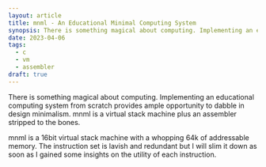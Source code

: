 ```yaml
---
layout: article
title: mnml - An Educational Minimal Computing System
synopsis: There is something magical about computing. Implementing an educational computing system from scratch provides ample opportunity to dabble in design minimalism. mnml is a virtual stack machine plus an assembler stripped to the bones.
date: 2023-04-06
tags: 
  - c
  - vm
  - assembler
draft: true
---
```

There is something magical about computing. Implementing an educational computing system from scratch provides ample opportunity to dabble in design minimalism. mnml is a virtual stack machine plus an assembler stripped to the bones.

mnml is a 16bit virtual stack machine with a whopping 64k of addressable memory. The instruction set is lavish and redundant but I will slim it down as soon as I gained some insights on the utility of each instruction.